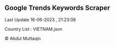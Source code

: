 

## Google Trends Keywords Scraper 
 
Last Update 18-06-2023 , 21:23:08

Country List :
VIETNAM.json



© Abdul Muttaqin 
